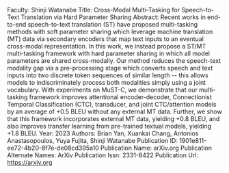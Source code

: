 Faculty: Shinji Watanabe
Title: Cross-Modal Multi-Tasking for Speech-to-Text Translation via Hard Parameter Sharing
Abstract: Recent works in end-to-end speech-to-text translation (ST) have proposed multi-tasking methods with soft parameter sharing which leverage machine translation (MT) data via secondary encoders that map text inputs to an eventual cross-modal representation. In this work, we instead propose a ST/MT multi-tasking framework with hard parameter sharing in which all model parameters are shared cross-modally. Our method reduces the speech-text modality gap via a pre-processing stage which converts speech and text inputs into two discrete token sequences of similar length -- this allows models to indiscriminately process both modalities simply using a joint vocabulary. With experiments on MuST-C, we demonstrate that our multi-tasking framework improves attentional encoder-decoder, Connectionist Temporal Classification (CTC), transducer, and joint CTC/attention models by an average of +0.5 BLEU without any external MT data. Further, we show that this framework incorporates external MT data, yielding +0.8 BLEU, and also improves transfer learning from pre-trained textual models, yielding +1.8 BLEU.
Year: 2023
Authors: Brian Yan, Xuankai Chang, Antonios Anastasopoulos, Yuya Fujita, Shinji Watanabe
Publication ID: 1901e811-ee72-4b20-8f7e-de08cd395a10
Publication Name: arXiv.org
Publication Alternate Names: ArXiv
Publication Issn: 2331-8422
Publication Url: https://arxiv.org

